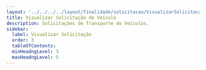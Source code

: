 ```yaml
---
layout: '../../../../layout/finalidade/solicitacao/VisualizarSolicitacaoLayout.mdx'
title: Visualizar Solicitação de Veículo
description: Solicitações de Transporte de Veículos.
sidebar:
  label: Visualizar Solicitação
  order: 3
  tableOfContents:
  minHeadngLevel: 3
  maxHeadngLevel: 5
---
```



